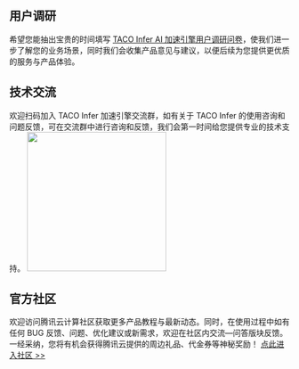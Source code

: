 

## 用户调研

希望您能抽出宝贵的时间填写 [TACO Infer AI 加速引擎用户调研问卷](https://wj.qq.com/s2/10076022/0280/)，使我们进一步了解您的业务场景，同时我们会收集产品意见与建议，以便后续为您提供更优质的服务与产品体验。

## 技术交流

欢迎扫码加入 TACO Infer 加速引擎交流群，如有关于 TACO Infer 的使用咨询和问题反馈，可在交流群中进行咨询和反馈，我们会第一时间给您提供专业的技术支持。
<img src="https://qcloudimg.tencent-cloud.cn/raw/b715a41b432fca3dbd4cdad6ade285a0.png" style="width:250px"/>


## 官方社区

欢迎访问腾讯云计算社区获取更多产品教程与最新动态。同时，在使用过程中如有任何 BUG 反馈、问题、优化建议或新需求，欢迎在社区内交流—问答版块反馈。一经采纳，您将有机会获得腾讯云提供的周边礼品、代金券等神秘奖励！
[点此进入社区 >>](https://computeinit.com/)
